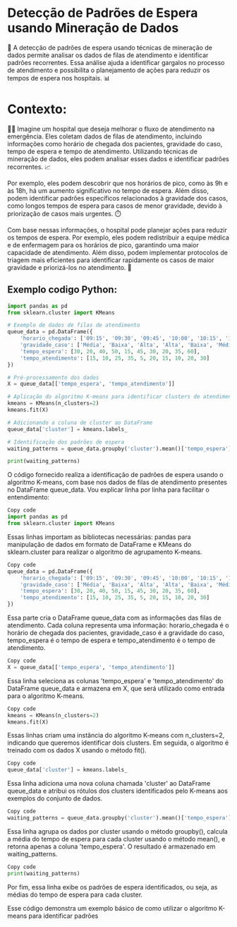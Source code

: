 # Detecção de Padrões de Espera usando Mineração de Dados

🏥 A detecção de padrões de espera usando técnicas de mineração de dados permite analisar os dados de filas de atendimento e identificar padrões recorrentes. Essa análise ajuda a identificar gargalos no processo de atendimento e possibilita o planejamento de ações para reduzir os tempos de espera nos hospitais. 📊

# Contexto:
👨‍⚕️ Imagine um hospital que deseja melhorar o fluxo de atendimento na emergência. Eles coletam dados de filas de atendimento, incluindo informações como horário de chegada dos pacientes, gravidade do caso, tempo de espera e tempo de atendimento. Utilizando técnicas de mineração de dados, eles podem analisar esses dados e identificar padrões recorrentes. 📈

Por exemplo, eles podem descobrir que nos horários de pico, como às 9h e às 18h, há um aumento significativo no tempo de espera. Além disso, podem identificar padrões específicos relacionados à gravidade dos casos, como longos tempos de espera para casos de menor gravidade, devido à priorização de casos mais urgentes. ⏱️

Com base nessas informações, o hospital pode planejar ações para reduzir os tempos de espera. Por exemplo, eles podem redistribuir a equipe médica e de enfermagem para os horários de pico, garantindo uma maior capacidade de atendimento. Além disso, podem implementar protocolos de triagem mais eficientes para identificar rapidamente os casos de maior gravidade e priorizá-los no atendimento. 📅


## Exemplo codigo Python:

```python
import pandas as pd
from sklearn.cluster import KMeans

# Exemplo de dados de filas de atendimento
queue_data = pd.DataFrame({
    'horario_chegada': ['09:15', '09:30', '09:45', '10:00', '10:15', '18:00', '18:15', '18:30', '18:45', '19:00'],
    'gravidade_caso': ['Média', 'Baixa', 'Alta', 'Alta', 'Baixa', 'Média', 'Média', 'Baixa', 'Alta', 'Alta'],
    'tempo_espera': [30, 20, 40, 50, 15, 45, 30, 20, 35, 60],
    'tempo_atendimento': [15, 10, 25, 35, 5, 20, 15, 10, 20, 30]
})

# Pré-processamento dos dados
X = queue_data[['tempo_espera', 'tempo_atendimento']]

# Aplicação do algoritmo K-means para identificar clusters de atendimento
kmeans = KMeans(n_clusters=2)
kmeans.fit(X)

# Adicionando a coluna de cluster ao DataFrame
queue_data['cluster'] = kmeans.labels_

# Identificação dos padrões de espera
waiting_patterns = queue_data.groupby('cluster').mean()['tempo_espera']

print(waiting_patterns)

```

O código fornecido realiza a identificação de padrões de espera usando o algoritmo K-means, com base nos dados de filas de atendimento presentes no DataFrame queue_data. Vou explicar linha por linha para facilitar o entendimento:

```python
Copy code
import pandas as pd
from sklearn.cluster import KMeans
```
Essas linhas importam as bibliotecas necessárias: pandas para manipulação de dados em formato de DataFrame e KMeans do sklearn.cluster para realizar o algoritmo de agrupamento K-means.

```python
Copy code
queue_data = pd.DataFrame({
    'horario_chegada': ['09:15', '09:30', '09:45', '10:00', '10:15', '18:00', '18:15', '18:30', '18:45', '19:00'],
    'gravidade_caso': ['Média', 'Baixa', 'Alta', 'Alta', 'Baixa', 'Média', 'Média', 'Baixa', 'Alta', 'Alta'],
    'tempo_espera': [30, 20, 40, 50, 15, 45, 30, 20, 35, 60],
    'tempo_atendimento': [15, 10, 25, 35, 5, 20, 15, 10, 20, 30]
})
```
Essa parte cria o DataFrame queue_data com as informações das filas de atendimento. Cada coluna representa uma informação: horario_chegada é o horário de chegada dos pacientes, gravidade_caso é a gravidade do caso, tempo_espera é o tempo de espera e tempo_atendimento é o tempo de atendimento.

```python
Copy code
X = queue_data[['tempo_espera', 'tempo_atendimento']]
```
Essa linha seleciona as colunas 'tempo_espera' e 'tempo_atendimento' do DataFrame queue_data e armazena em X, que será utilizado como entrada para o algoritmo K-means.

```python
Copy code
kmeans = KMeans(n_clusters=2)
kmeans.fit(X)
```
Essas linhas criam uma instância do algoritmo K-means com n_clusters=2, indicando que queremos identificar dois clusters. Em seguida, o algoritmo é treinado com os dados X usando o método fit().

```python
Copy code
queue_data['cluster'] = kmeans.labels_
```
Essa linha adiciona uma nova coluna chamada 'cluster' ao DataFrame queue_data e atribui os rótulos dos clusters identificados pelo K-means aos exemplos do conjunto de dados.

```python
Copy code
waiting_patterns = queue_data.groupby('cluster').mean()['tempo_espera']
```
Essa linha agrupa os dados por cluster usando o método groupby(), calcula a média do tempo de espera para cada cluster usando o método mean(), e retorna apenas a coluna 'tempo_espera'. O resultado é armazenado em waiting_patterns.

```python
Copy code
print(waiting_patterns)
```
Por fim, essa linha exibe os padrões de espera identificados, ou seja, as médias do tempo de espera para cada cluster.

Esse código demonstra um exemplo básico de como utilizar o algoritmo K-means para identificar padrões